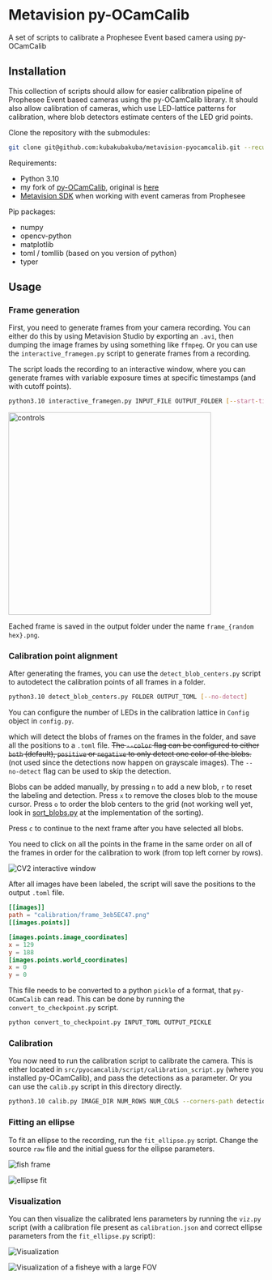 # Metavision py-OCamCalib

A set of scripts to calibrate a Prophesee Event based camera using py-OCamCalib

## Installation

This collection of scripts should allow for easier calibration pipeline of Prophesee Event based cameras using the py-OCamCalib library.
It should also allow calibration of cameras, which use LED-lattice patterns for calibration, where blob detectors estimate centers of the LED grid points.

Clone the repository with the submodules:

```bash
git clone git@github.com:kubakubakuba/metavision-pyocamcalib.git --recursive
```

Requirements:
- Python 3.10
- my fork of [py-OCamCalib](https://github.com/kubakubakuba/py-OCamCalib), original is [here](https://github.com/jakarto3d/py-OCamCalib)
- [Metavision SDK](https://docs.prophesee.ai/stable/installation/index.html) when working with event cameras from Prophesee

Pip packages:
- numpy
- opencv-python
- matplotlib
- toml / tomllib (based on you version of python)
- typer

## Usage

### Frame generation

First, you need to generate frames from your camera recording. You can either do this by using Metavision Studio by exporting an `.avi`, then dumping the image
frames by using something like `ffmpeg`. Or you can use the `interactive_framegen.py` script to generate frames from a recording.

The script loads the recording to an interactive window, where you can generate frames with variable exposure times at specific timestamps (and with cutoff points).

```bash
python3.10 interactive_framegen.py INPUT_FILE OUTPUT_FOLDER [--start-time-us] [--accumulation-time-us] [--threshold] 
```

<img src="docs/controls.png" alt="controls" width="400"/>


Eached frame is saved in the output folder under the name `frame_{random hex}.png`.

### Calibration point alignment

After generating the frames, you can use the `detect_blob_centers.py` script to autodetect the calibration points of all frames in a folder.

```bash
python3.10 detect_blob_centers.py FOLDER OUTPUT_TOML [--no-detect]
```

You can configure the number of LEDs in the calibration lattice in `Config` object in `config.py`.

which will detect the blobs of frames on the frames in the folder, and save all the positions to a `.toml` file. ~~The `--color` flag can be configured to either `both` (default), `positive` or `negative` to only detect one color of the blobs.~~ (not used since the detections now happen on grayscale images). The `--no-detect` flag can be used to skip the detection.

Blobs can be added manually, by pressing `n` to add a new blob, `r` to reset the labeling and detection. Press `x` to remove the closes blob to the mouse cursor. Press `o` to order the blob centers to the grid (not working well yet, look in [sort_blobs.py](https://github.com/kubakubakuba/metavision-pyocamcalib/blob/main/sort_blobs.py) at the implementation of the sorting).

Press `c` to continue to the next frame after you have selected all blobs. 

You need to click on all the points in the frame in the same order on all of the frames in order for the calibration to work (from top left corner by rows).

![CV2 interactive window](docs/window.png)

After all images have been labeled, the script will save the positions to the output `.toml` file.

```toml
[[images]]
path = "calibration/frame_3eb5EC47.png"
[[images.points]]

[images.points.image_coordinates]
x = 129
y = 188
[images.points.world_coordinates]
x = 0
y = 0
```

This file needs to be converted to a python `pickle` of a format, that `py-OCamCalib` can read. This can be done by running the `convert_to_checkpoint.py` script.

```bash
python convert_to_checkpoint.py INPUT_TOML OUTPUT_PICKLE
```

### Calibration

You now need to run the calibration script to calibrate the camera. This is either located in `src/pyocamcalib/script/calibration_script.py` (where you installed py-OCamCalib), and pass the detections as a parameter.
Or you can use the `calib.py` script in this directory directly.

```bash
python3.10 calib.py IMAGE_DIR NUM_ROWS NUM_COLS --corners-path detections.pickle --check --camera-name NAME
```

### Fitting an ellipse

To fit an ellipse to the recording, run the `fit_ellipse.py` script. Change the source `raw` file and the initial guess for the ellipse parameters.

![fish frame](docs/fish_frame.png)

![ellipse fit](docs/fish_frame_ellipse.png)

### Visualization

You can then visualize the calibrated lens parameters by running the `viz.py` script (with a calibration file present as `calibration.json` and correct
ellipse parameters from the `fit_ellipse.py` script):

![Visualization](docs/viz.png)

![Visualization of a fisheye with a large FOV](docs/fish_plot.png)